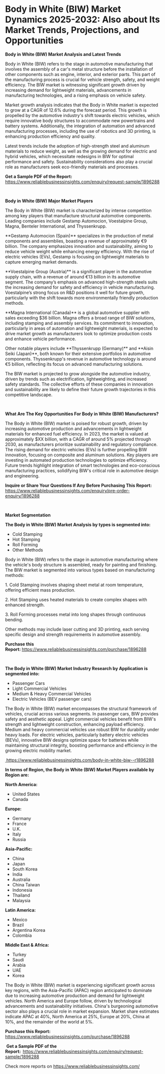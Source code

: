 <p><h1>Body in White (BIW) Market Dynamics 2025-2032: Also about Its Market Trends, Projections, and Opportunities</h1></p><p><strong>Body in White (BIW) Market Analysis and Latest Trends</strong></p>
<p><p>Body in White (BIW) refers to the stage in automotive manufacturing that involves the assembly of a car's metal structure before the installation of other components such as engine, interior, and exterior parts. This part of the manufacturing process is crucial for vehicle strength, safety, and weight efficiency. The BIW market is witnessing significant growth driven by increasing demand for lightweight materials, advancements in manufacturing technologies, and a rising emphasis on vehicle safety.</p><p>Market growth analysis indicates that the Body in White market is expected to grow at a CAGR of 12.6% during the forecast period. This growth is propelled by the automotive industry's shift towards electric vehicles, which require innovative body structures to accommodate new powertrains and battery systems. Additionally, the integration of automation and advanced manufacturing processes, including the use of robotics and 3D printing, is enhancing production efficiency and quality.</p><p>Latest trends include the adoption of high-strength steel and aluminum materials to reduce weight, as well as the growing demand for electric and hybrid vehicles, which necessitate redesigns in BIW for optimal performance and safety. Sustainability considerations also play a crucial role as manufacturers seek eco-friendly materials and processes.</p></p>
<p><strong>Get a Sample PDF of the Report:&nbsp;</strong> <a href="https://www.reliablebusinessinsights.com/enquiry/request-sample/1896288?utm_campaign=1121&utm_medium=2&utm_source=Github&utm_content=ia&utm_term=13012025&utm_id=body-in-white-biw">https://www.reliablebusinessinsights.com/enquiry/request-sample/1896288</a></p>
<p>&nbsp;</p>
<p><strong>Body in White (BIW) Major Market Players</strong></p>
<p><p>The Body in White (BIW) market is characterized by intense competition among key players that manufacture structural automotive components. Leading companies include Gestamp Automocion, Voestalpine Group, Magna, Benteler International, and Thyssenkrupp.</p><p>**Gestamp Automocion (Spain)** specializes in the production of metal components and assemblies, boasting a revenue of approximately €9 billion. The company emphasizes innovation and sustainability, aiming to reduce vehicle weight while enhancing energy efficiency. With the rise of electric vehicles (EVs), Gestamp is focusing on lightweight materials to capture emerging market demands.</p><p>**Voestalpine Group (Austria)** is a significant player in the automotive supply chain, with a revenue of around €13 billion in its automotive segment. The company’s emphasis on advanced high-strength steels suits the increasing demand for safety and efficiency in vehicle manufacturing. Voestalpine’s strong focus on R&D positions it well for future growth, particularly with the shift towards more environmentally friendly production methods.</p><p>**Magna International (Canada)** is a global automotive supplier with sales exceeding $36 billion. Magna offers a broad range of BIW solutions, including stamping and assembly services. Its commitment to innovation, particularly in areas of automation and lightweight materials, is expected to drive market growth as manufacturers look to optimize production costs and enhance vehicle performance.</p><p>Other notable players include **Thyssenkrupp (Germany)** and **Aisin Seiki (Japan)**, both known for their extensive portfolios in automotive components. Thyssenkrupp's revenue in automotive technology is around €5 billion, reflecting its focus on advanced manufacturing solutions.</p><p>The BIW market is projected to grow alongside the automotive industry, driven by trends such as electrification, lightweighting, and increased safety standards. The collective efforts of these companies in innovation and sustainability are likely to define their future growth trajectories in this competitive landscape.</p></p>
<p>&nbsp;</p>
<p><strong>What Are The Key Opportunities For Body in White (BIW) Manufacturers?</strong></p>
<p><p>The Body in White (BIW) market is poised for robust growth, driven by increasing automotive production and advancements in lightweight materials for enhanced fuel efficiency. In 2023, the market is valued at approximately $XX billion, with a CAGR of around 5% projected through 2030, as manufacturers prioritize sustainability and regulatory compliance. The rising demand for electric vehicles (EVs) is further propelling BIW innovation, focusing on composite and aluminum solutions. Key players are investing in automated production technologies to optimize efficiency. Future trends highlight integration of smart technologies and eco-conscious manufacturing practices, solidifying BIW's critical role in automotive design and engineering.</p></p>
<p><strong>Inquire or Share Your Questions If Any Before Purchasing This Report:</strong> <a href="https://www.reliablebusinessinsights.com/enquiry/pre-order-enquiry/1896288?utm_campaign=1121&utm_medium=2&utm_source=Github&utm_content=ia&utm_term=13012025&utm_id=body-in-white-biw">https://www.reliablebusinessinsights.com/enquiry/pre-order-enquiry/1896288</a></p>
<p>&nbsp;</p>
<p><strong>Market Segmentation</strong></p>
<p><strong>The Body in White (BIW) Market Analysis by types is segmented into:</strong></p>
<p><ul><li>Cold Stamping</li><li>Hot Stamping</li><li>Roll Forming</li><li>Other Methods</li></ul></p>
<p><p>Body in White (BIW) refers to the stage in automotive manufacturing where the vehicle's body structure is assembled, ready for painting and finishing. The BIW market is segmented into various types based on manufacturing methods: </p><p>1. Cold Stamping involves shaping sheet metal at room temperature, offering efficient mass production.</p><p>2. Hot Stamping uses heated materials to create complex shapes with enhanced strength.</p><p>3. Roll Forming processes metal into long shapes through continuous bending.</p><p>Other methods may include laser cutting and 3D printing, each serving specific design and strength requirements in automotive assembly.</p></p>
<p><strong>Purchase this Report:&nbsp;</strong><a href="https://www.reliablebusinessinsights.com/purchase/1896288?utm_campaign=1121&utm_medium=2&utm_source=Github&utm_content=ia&utm_term=13012025&utm_id=body-in-white-biw">https://www.reliablebusinessinsights.com/purchase/1896288</a></p>
<p>&nbsp;</p>
<p><strong>The Body in White (BIW) Market Industry Research by Application is segmented into:</strong></p>
<p><ul><li>Passenger Cars</li><li>Light Commercial Vehicles</li><li>Medium & Heavy Commercial Vehicles</li><li>Electric Vehicles (BEV passenger cars)</li></ul></p>
<p><p>The Body in White (BIW) market encompasses the structural framework of vehicles, crucial across various segments. In passenger cars, BIW provides safety and aesthetic appeal. Light commercial vehicles benefit from BIW's strength and lightweight construction, enhancing payload efficiency. Medium and heavy commercial vehicles use robust BIW for durability under heavy loads. For electric vehicles, particularly battery electric vehicles (BEVs), innovative BIW designs optimize space for batteries while maintaining structural integrity, boosting performance and efficiency in the growing electric mobility market.</p></p>
<p><a href="https://www.reliablebusinessinsights.com/body-in-white-biw--r1896288?utm_campaign=1121&utm_medium=2&utm_source=Github&utm_content=ia&utm_term=13012025&utm_id=body-in-white-biw">&nbsp;https://www.reliablebusinessinsights.com/body-in-white-biw--r1896288</a></p>
<p><strong>In terms of Region, the Body in White (BIW) Market Players available by Region are:</strong></p>
<p>
    <p> <strong> North America: </strong>
        <ul>
            <li>United States</li>
            <li>Canada</li>
        </ul>
        </p> 
    <p> <strong> Europe: </strong>
        <ul>
            <li>Germany</li>
            <li>France</li>
            <li>U.K.</li>
            <li>Italy</li>
            <li>Russia</li>
        </ul>
        </p> 
    <p> <strong> Asia-Pacific: </strong>
        <ul>
            <li>China</li>
            <li>Japan</li>
            <li>South Korea</li>
            <li>India</li>
            <li>Australia</li>
            <li>China Taiwan</li>
            <li>Indonesia</li>
            <li>Thailand</li>
            <li>Malaysia</li>
        </ul>
        </p> 
    <p> <strong> Latin America: </strong>
        <ul>
            <li>Mexico</li>
            <li>Brazil</li>
            <li>Argentina Korea</li>
            <li>Colombia</li>
        </ul>
        </p> 
    <p> <strong> Middle East & Africa: </strong>
        <ul>
            <li>Turkey</li>
            <li>Saudi</li>
            <li>Arabia</li>
            <li>UAE</li>
            <li>Korea</li>
        </ul>
    </p>
    </p>
<p><p>The Body in White (BIW) market is experiencing significant growth across key regions, with the Asia-Pacific (APAC) region anticipated to dominate due to increasing automotive production and demand for lightweight vehicles. North America and Europe follow, driven by technological advancements and sustainability initiatives. China's burgeoning automotive sector also plays a crucial role in market expansion. Market share estimates indicate APAC at 40%, North America at 25%, Europe at 20%, China at 10%, and the remainder of the world at 5%.</p></p>
<p><strong>Purchase this Report: </strong><a href="https://www.reliablebusinessinsights.com/purchase/1896288?utm_campaign=1121&utm_medium=2&utm_source=Github&utm_content=ia&utm_term=13012025&utm_id=body-in-white-biw">https://www.reliablebusinessinsights.com/purchase/1896288</a></p>
<p>&nbsp;<strong>Get a Sample PDF of the Report:&nbsp;&nbsp;</strong><a href="https://www.reliablebusinessinsights.com/enquiry/request-sample/1896288?utm_campaign=1121&utm_medium=2&utm_source=Github&utm_content=ia&utm_term=13012025&utm_id=body-in-white-biw">https://www.reliablebusinessinsights.com/enquiry/request-sample/1896288</a></p>
<p><strong></strong></p>
<p>Check more reports on <a href="https://www.reliablebusinessinsights.com/?utm_campaign=1121&utm_medium=2&utm_source=Github&utm_content=ia&utm_term=13012025&utm_id=body-in-white-biw">https://www.reliablebusinessinsights.com/</a></p>